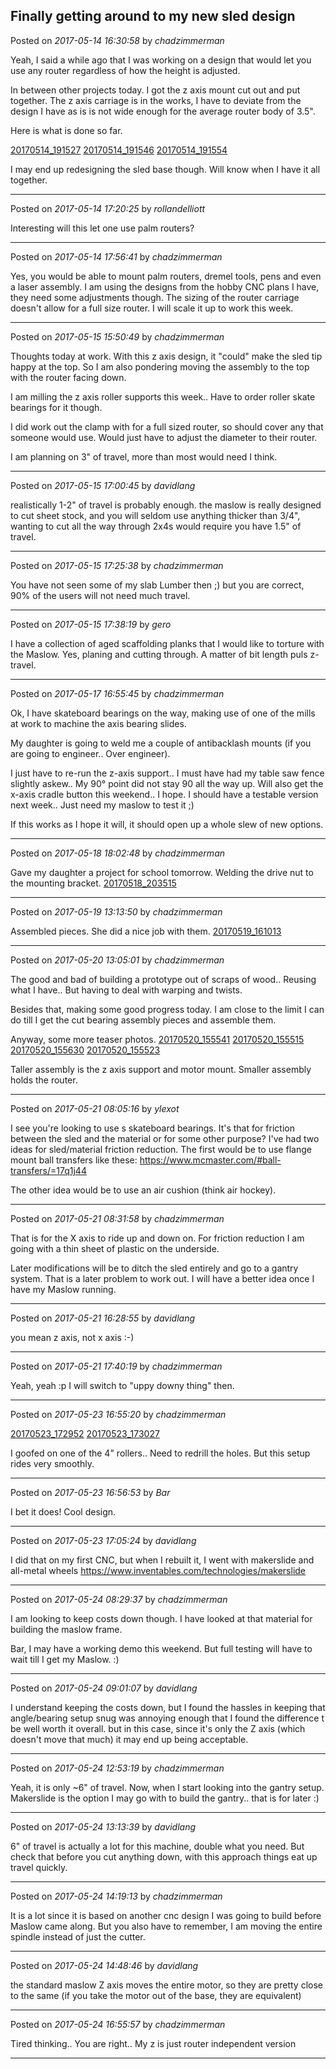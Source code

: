 ## Finally getting around to my new sled design
Posted on *2017-05-14 16:30:58* by *chadzimmerman*

Yeah, I said a while ago that I was working on a design that would let you use any router regardless of how the height is adjusted. 

In between other projects today. I got the z axis mount cut out and put together. The z axis carriage is in the works, I have to deviate from the design I have as is is not wide enough for the average router body of 3.5". 

Here is what is done so far. 

[20170514_191527](//muut.com/u/maslowcnc/s3/:maslowcnc:12ob:20170514_191527.jpg.jpg) 
 [20170514_191546](//muut.com/u/maslowcnc/s3/:maslowcnc:lUcg:20170514_191546.jpg.jpg) 
 [20170514_191554](//muut.com/u/maslowcnc/s3/:maslowcnc:w3Qo:20170514_191554.jpg.jpg) 

I may end up redesigning the sled base though. Will know when I have it all together.

---

Posted on *2017-05-14 17:20:25* by *rollandelliott*

Interesting will this let one use palm routers?

---

Posted on *2017-05-14 17:56:41* by *chadzimmerman*

Yes, you would be able to mount palm routers, dremel tools, pens and even a laser assembly.  I am using the designs from the hobby CNC plans I have, they need some adjustments though. The sizing of the router carriage doesn't allow for a full size router.  I will scale it up to work this week.

---

Posted on *2017-05-15 15:50:49* by *chadzimmerman*

Thoughts today at work. With this z axis design, it "could" make the sled tip happy at the top. So I am also pondering moving the assembly to the top with the router facing down. 

I am milling the z axis roller supports this week.. Have to order roller skate bearings for it though.

I did work out the clamp with for a full sized router, so should cover any that someone would use. Would just have to adjust the diameter to their router. 

I am planning on 3" of travel, more than most would need I think.

---

Posted on *2017-05-15 17:00:45* by *davidlang*

realistically 1-2" of travel is probably enough. the maslow is really designed to cut sheet stock, and you will seldom use anything thicker than 3/4", wanting to cut all the way through 2x4s would require you have 1.5" of travel.

---

Posted on *2017-05-15 17:25:38* by *chadzimmerman*

You have not seen some of my slab Lumber then ;)   but you are correct, 90% of the users will not need much travel.

---

Posted on *2017-05-15 17:38:19* by *gero*

I have a collection of aged scaffolding planks that I would like to torture with the Maslow. Yes, planing and cutting through. A matter of bit length puls z-travel.

---

Posted on *2017-05-17 16:55:45* by *chadzimmerman*

Ok, I have skateboard bearings on the way, making use of one of the mills at work to machine the axis bearing slides. 

My daughter is going to weld me a couple of antibacklash mounts (if you are going to engineer.. Over engineer). 

I just have to re-run the z-axis support.. I must have had my table saw fence slightly askew.. My 90° point did not stay 90 all the way up. Will also get the x-axis cradle button this weekend.. I hope. I should have a testable version next week.. Just need my maslow to test it ;) 

If this works as I hope it will, it should open up a whole slew of new options.

---

Posted on *2017-05-18 18:02:48* by *chadzimmerman*

Gave my daughter a project for school tomorrow. Welding the drive nut to the mounting bracket.  [20170518_203515](//muut.com/u/maslowcnc/s3/:maslowcnc:a7c0:20170518_203515.jpg.jpg)

---

Posted on *2017-05-19 13:13:50* by *chadzimmerman*

Assembled pieces.  She did a nice job with them.  [20170519_161013](//muut.com/u/maslowcnc/s3/:maslowcnc:XTvg:20170519_161013.jpg.jpg)

---

Posted on *2017-05-20 13:05:01* by *chadzimmerman*

The good and bad of building a prototype out of scraps of wood.. Reusing what I have.. But having to deal with warping and twists. 

Besides that, making some good progress today. I am close to the limit I can do till I get the cut bearing assembly pieces and assemble them. 

Anyway, some more teaser photos. 
 [20170520_155541](//muut.com/u/maslowcnc/s3/:maslowcnc:ODoB:20170520_155541.jpg.jpg) 
 [20170520_155515](//muut.com/u/maslowcnc/s3/:maslowcnc:AcnP:20170520_155515.jpg.jpg) 
 [20170520_155630](//muut.com/u/maslowcnc/s3/:maslowcnc:9XXR:20170520_155630.jpg.jpg) 
 [20170520_155523](//muut.com/u/maslowcnc/s3/:maslowcnc:WT6s:20170520_155523.jpg.jpg) 

Taller assembly is the z axis support and motor mount. Smaller assembly holds the router.

---

Posted on *2017-05-21 08:05:16* by *ylexot*

I see you're looking to use s skateboard bearings. It's that for friction between the sled and the material or for some other purpose? I've had two ideas for sled/material friction reduction. The first would be to use flange mount ball transfers like these: https://www.mcmaster.com/#ball-transfers/=17q1j44

The other idea would be to use an air cushion (think air hockey).

---

Posted on *2017-05-21 08:31:58* by *chadzimmerman*

That is for the X axis to ride up and down on.  For friction reduction I am going with a thin sheet of plastic on the underside. 

Later modifications will be to ditch the sled entirely and go to a gantry system.  That is a later problem to work out.  I will have a better idea once I have my Maslow running.

---

Posted on *2017-05-21 16:28:55* by *davidlang*

you mean z axis, not x axis :-)

---

Posted on *2017-05-21 17:40:19* by *chadzimmerman*

Yeah, yeah :p  I will switch to "uppy downy thing" then.

---

Posted on *2017-05-23 16:55:20* by *chadzimmerman*

[20170523_172952](//muut.com/u/maslowcnc/s3/:maslowcnc:tv95:20170523_172952.jpg.jpg)
 [20170523_173027](//muut.com/u/maslowcnc/s3/:maslowcnc:ec3b:20170523_173027.jpg.jpg) 

I goofed on one of the 4" rollers.. Need to redrill the holes. But this setup rides very smoothly.

---

Posted on *2017-05-23 16:56:53* by *Bar*

I bet it does! Cool design.

---

Posted on *2017-05-23 17:05:24* by *davidlang*

I did that on my first CNC, but when I rebuilt it, I went with makerslide and all-metal wheels
https://www.inventables.com/technologies/makerslide

---

Posted on *2017-05-24 08:29:37* by *chadzimmerman*

I am looking to keep costs down though.  I have looked at that material for building the maslow frame.

Bar, I may have a working demo this weekend.  But full testing will have to wait till I get my Maslow. :)

---

Posted on *2017-05-24 09:01:07* by *davidlang*

I understand keeping the costs down, but I found the hassles in keeping that angle/bearing setup snug was annoying enough that I found the difference t be well worth it overall. but in this case, since it's only the Z axis (which doesn't move that much) it may end up being acceptable.

---

Posted on *2017-05-24 12:53:19* by *chadzimmerman*

Yeah, it is only ~6" of travel.  Now, when I start looking into the gantry setup.  Makerslide is the option I may go with to build the gantry.. that is for later :)

---

Posted on *2017-05-24 13:13:39* by *davidlang*

6" of travel is actually a lot for this machine, double what you need. But check that before you cut anything down, with this approach things eat up travel quickly.

---

Posted on *2017-05-24 14:19:13* by *chadzimmerman*

It is a lot since it is based on another cnc design I was going to build before Maslow came along.  But you also have to remember, I am moving the entire spindle instead of just the cutter.

---

Posted on *2017-05-24 14:48:46* by *davidlang*

the standard maslow Z axis moves the entire motor, so they are pretty close to the same (if you take the motor out of the base, they are equivalent)

---

Posted on *2017-05-24 16:55:57* by *chadzimmerman*

Tired thinking.. You are right.. My z is just router independent version

---

